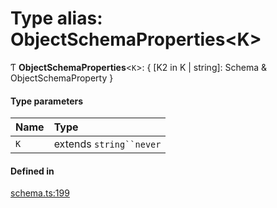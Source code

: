 # Type alias: ObjectSchemaProperties<K\>

Ƭ **ObjectSchemaProperties**<`K`\>: { [K2 in K \| string]: Schema & ObjectSchemaProperty }

#### Type parameters

| Name | Type |
| :------ | :------ |
| `K` | extends `string``never` |

#### Defined in

[schema.ts:199](https://github.com/coda/packs-sdk/blob/main/schema.ts#L199)

